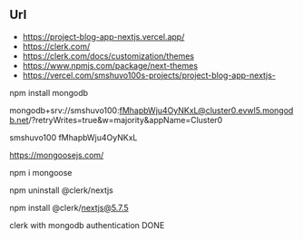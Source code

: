 

## Url
- https://project-blog-app-nextjs.vercel.app/
- https://clerk.com/ 
- https://clerk.com/docs/customization/themes
- https://www.npmjs.com/package/next-themes
- https://vercel.com/smshuvo100s-projects/project-blog-app-nextjs- 

npm install mongodb

mongodb+srv://smshuvo100:fMhapbWju4OyNKxL@cluster0.evwl5.mongodb.net/?retryWrites=true&w=majority&appName=Cluster0

smshuvo100
fMhapbWju4OyNKxL

https://mongoosejs.com/

npm i mongoose 

npm uninstall @clerk/nextjs

npm install @clerk/nextjs@5.7.5

clerk with mongodb authentication DONE